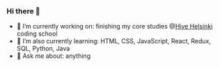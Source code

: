 ### Hi there 🎩

- 🔭 I’m currently working on: finishing my core studies @<a href="https://www.hive.fi/en">Hive Helsinki</a> coding school
- 🌱 I’m also currently learning: HTML, CSS, JavaScript, React, Redux, SQL, Python, Java
- 💬 Ask me about: anything
